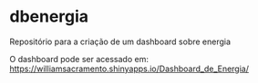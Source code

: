 # dbenergia

Repositório para a criação de um dashboard sobre energia

O dashboard pode ser acessado em: https://williamsacramento.shinyapps.io/Dashboard_de_Energia/

